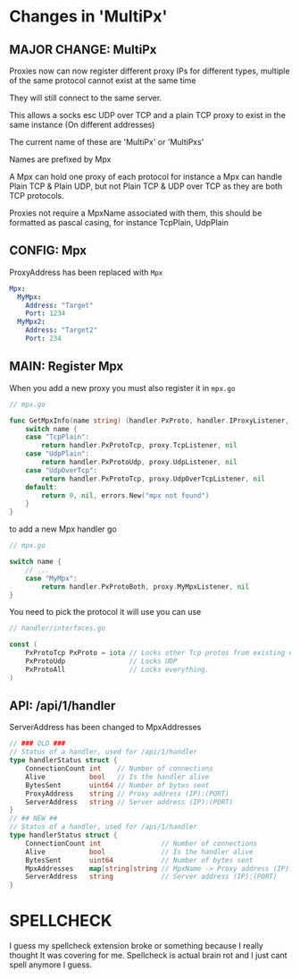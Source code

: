 # Changes in 'MultiPx'
## MAJOR CHANGE: MultiPx
Proxies now can now register different proxy IPs for different types, multiple of the same protocol cannot exist at the same time

They will still connect to the same server.

This allows a socks esc UDP over TCP and a plain TCP proxy to exist in the same instance (On different addresses)

The current name of these are 'MultiPx' or 'MultiPxs'

Names are prefixed by Mpx

A Mpx can hold one proxy of each protocol for instance a Mpx can handle Plain TCP & Plain UDP, but not Plain TCP & UDP over TCP as they are both TCP protocols.

Proxies not require a MpxName associated with them, this should be formatted as pascal casing, for instance TcpPlain, UdpPlain

## CONFIG: Mpx
ProxyAddress has been replaced with `Mpx`

```yaml
Mpx:
  MyMpx:
	Address: "Target"
	Port: 1234
  MyMpx2:
	Address: "Target2"
	Port: 234
```

## MAIN: Register Mpx
When you add a new proxy you must also register it in `mpx.go`

```go
// mpx.go

func GetMpxInfo(name string) (handler.PxProto, handler.IProxyListener, error) {
	switch name {
	case "TcpPlain":
		return handler.PxProtoTcp, proxy.TcpListener, nil
	case "UdpPlain":
		return handler.PxProtoUdp, proxy.UdpListener, nil
	case "UdpOverTcp":
		return handler.PxProtoTcp, proxy.UdpOverTcpListener, nil
	default:
		return 0, nil, errors.New("mpx not found")
	}
}
```

to add a new Mpx handler go 

```go
// mpx.go

switch name {
	// ...
	case "MyMpx":
		return handler.PxProtoBoth, proxy.MyMpxListener, nil
}
```

You need to pick the protocol it will use you can use 
```go
// handler/interfaces.go

const (
	PxProtoTcp PxProto = iota // Locks other Tcp protos from existing on a address
	PxProtoUdp                // Locks UDP
	PxProtoAll                // Locks everything.
)
```

## API: /api/1/handler
ServerAddress has been changed to MpxAddresses
```go
// ### OLD ###
// Status of a handler, used for /api/1/handler
type handlerStatus struct {
	ConnectionCount int    // Number of connections
	Alive           bool   // Is the handler alive
	BytesSent       uint64 // Number of bytes sent
	ProxyAddress    string // Proxy address (IP):(PORT)
	ServerAddress   string // Server address (IP):(PORT)
}
// ## NEW ##
// Status of a handler, used for /api/1/handler
type handlerStatus struct {
	ConnectionCount int               // Number of connections
	Alive           bool              // Is the handler alive
	BytesSent       uint64            // Number of bytes sent
	MpxAddresses    map[string]string // MpxName -> Proxy address (IP):(PORT)
	ServerAddress   string            // Server address (IP):(PORT)
}
```

# SPELLCHECK
I guess my spellcheck extension broke or something because I really thought It was covering for me. Spellcheck is actual brain rot and I just cant spell anymore I guess.